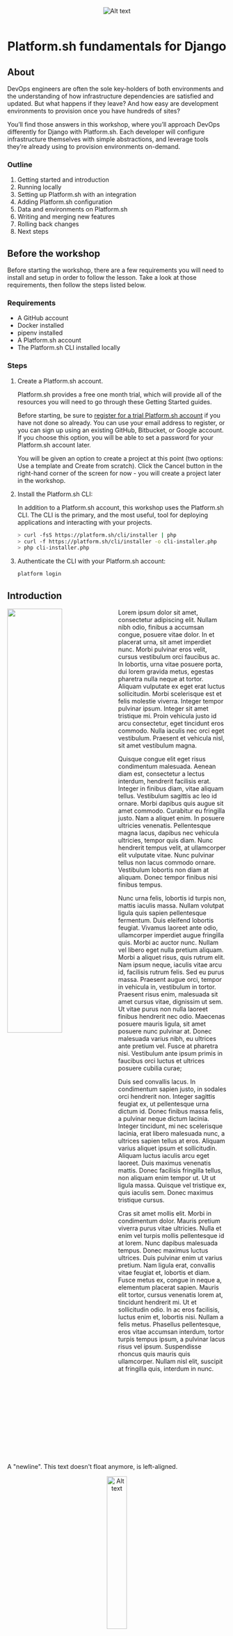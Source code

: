 <div align="center">
   <img title="a title" alt="Alt text" src="images/github/git-hub-demos.png">
   <br/><br/>
   <h1>Platform.sh fundamentals for Django</h1>
</div>

## About

DevOps engineers are often the sole key-holders of both environments and the understanding of how infrastructure dependencies are satisfied and updated. But what happens if they leave? And how easy are development environments to provision once you have hundreds of sites?

You’ll find those answers in this workshop, where you’ll approach DevOps differently for Django with Platform.sh. Each developer will configure infrastructure themselves with simple abstractions, and leverage tools they’re already using to provision environments on-demand.

### Outline

1. Getting started and introduction
1. Running locally
1. Setting up Platform.sh with an integration
1. Adding Platform.sh configuration
1. Data and environments on Platform.sh
1. Writing and merging new features
1. Rolling back changes
1. Next steps

## Before the workshop

Before starting the workshop, there are a few requirements you will need to install and setup in order to follow the lesson.
Take a look at those requirements, then follow the steps listed below.

### Requirements

- A GitHub account
- Docker installed
- pipenv installed
- A Platform.sh account
- The Platform.sh CLI installed locally

### Steps

1. Create a Platform.sh account.

    Platform.sh provides a free one month trial, which will provide all of the resources you will need to go through these Getting Started guides.

    Before starting, be sure to [register for a trial Platform.sh account](https://auth.api.platform.sh/register) if you have not done so already. You can use your email address to register, or you can sign up using an existing GitHub, Bitbucket, or Google account. If you choose this option, you will be able to set a password for your Platform.sh account later.

    You will be given an option to create a project at this point (two options: Use a template and Create from scratch). Click the Cancel button in the right-hand corner of the screen for now - you will create a project later in the workshop.

1. Install the Platform.sh CLI:

    In addition to a Platform.sh account, this workshop uses the Platform.sh CLI. The CLI is the primary, and the most useful, tool for deploying applications and interacting with your projects.

    ```bash
    > curl -fsS https://platform.sh/cli/installer | php                 # Linux/MacOS
    > curl -f https://platform.sh/cli/installer -o cli-installer.php    # Windows
    > php cli-installer.php
    ```

1. Authenticate the CLI with your Platform.sh account:

    ```bash
    platform login
    ```

## Introduction

<img src="images/cluster-base.png" align="left" width="50%"/>

Lorem ipsum dolor sit amet, consectetur adipiscing elit. Nullam nibh odio, finibus a accumsan congue, posuere vitae dolor. In et placerat urna, sit amet imperdiet nunc. Morbi pulvinar eros velit, cursus vestibulum orci faucibus ac. In lobortis, urna vitae posuere porta, dui lorem gravida metus, egestas pharetra nulla neque at tortor. Aliquam vulputate ex eget erat luctus sollicitudin. Morbi scelerisque est et felis molestie viverra. Integer tempor pulvinar ipsum. Integer sit amet tristique mi. Proin vehicula justo id arcu consectetur, eget tincidunt eros commodo. Nulla iaculis nec orci eget vestibulum. Praesent et vehicula nisl, sit amet vestibulum magna.

Quisque congue elit eget risus condimentum malesuada. Aenean diam est, consectetur a lectus interdum, hendrerit facilisis erat. Integer in finibus diam, vitae aliquam tellus. Vestibulum sagittis ac leo id ornare. Morbi dapibus quis augue sit amet commodo. Curabitur eu fringilla justo. Nam a aliquet enim. In posuere ultricies venenatis. Pellentesque magna lacus, dapibus nec vehicula ultricies, tempor quis diam. Nunc hendrerit tempus velit, at ullamcorper elit vulputate vitae. Nunc pulvinar tellus non lacus commodo ornare. Vestibulum lobortis non diam at aliquam. Donec tempor finibus nisi finibus tempus.

Nunc urna felis, lobortis id turpis non, mattis iaculis massa. Nullam volutpat ligula quis sapien pellentesque fermentum. Duis eleifend lobortis feugiat. Vivamus laoreet ante odio, ullamcorper imperdiet augue fringilla quis. Morbi ac auctor nunc. Nullam vel libero eget nulla pretium aliquam. Morbi a aliquet risus, quis rutrum elit. Nam ipsum neque, iaculis vitae arcu id, facilisis rutrum felis. Sed eu purus massa. Praesent augue orci, tempor in vehicula in, vestibulum in tortor. Praesent risus enim, malesuada sit amet cursus vitae, dignissim ut sem. Ut vitae purus non nulla laoreet finibus hendrerit nec odio. Maecenas posuere mauris ligula, sit amet posuere nunc pulvinar at. Donec malesuada varius nibh, eu ultrices ante pretium vel. Fusce at pharetra nisi. Vestibulum ante ipsum primis in faucibus orci luctus et ultrices posuere cubilia curae;

Duis sed convallis lacus. In condimentum sapien justo, in sodales orci hendrerit non. Integer sagittis feugiat ex, ut pellentesque urna dictum id. Donec finibus massa felis, a pulvinar neque dictum lacinia. Integer tincidunt, mi nec scelerisque lacinia, erat libero malesuada nunc, a ultrices sapien tellus at eros. Aliquam varius aliquet ipsum et sollicitudin. Aliquam luctus iaculis arcu eget laoreet. Duis maximus venenatis mattis. Donec facilisis fringilla tellus, non aliquam enim tempor ut. Ut ut ligula massa. Quisque vel tristique ex, quis iaculis sem. Donec maximus tristique cursus.

Cras sit amet mollis elit. Morbi in condimentum dolor. Mauris pretium viverra purus vitae ultricies. Nulla et enim vel turpis mollis pellentesque id at lorem. Nunc dapibus malesuada tempus. Donec maximus luctus ultrices. Duis pulvinar enim ut varius pretium. Nam ligula erat, convallis vitae feugiat et, lobortis et diam. Fusce metus ex, congue in neque a, elementum placerat sapien. Mauris elit tortor, cursus venenatis lorem at, tincidunt hendrerit mi. Ut et sollicitudin odio. In ac eros facilisis, luctus enim et, lobortis nisi. Nullam a felis metus. Phasellus pellentesque, eros vitae accumsan interdum, tortor turpis tempus ipsum, a pulvinar lacus risus vel ipsum. Suspendisse rhoncus quis mauris quis ullamcorper. Nullam nisl elit, suscipit at fringilla quis, interdum in nunc.

<br clear="left"/>

A "newline". This text doesn't float anymore, is left-aligned.

<div align="center">
   <img title="a title" alt="Alt text" src="images/cluster-base.png" width="30%">
</div>

## Getting started

Let's set up your copy of the repository for the workshop.

1. Clone this repository

    ```bash
    git clone git@github.com:platformsh-workshops/django.git
    ```

1. Create a new repository on GitHub, either through the UI, or with the GitHub CLI tool:

    ```bash
    gh repo create <YOUR_ACCOUNT>/django --public
    ```

1. Push the clone to your remote repository:

    ```bash
    cd django
    git remote rename origin upstream
    git remote add origin git@github.com:<YOUR_ACCOUNT>/django.git
    git push -u origin main
    ```

## Running locally

Now that you have the repository locally and remotely on GitHub, let's use Docker to take a look at it running locally.
 
1. Install requirements using `pipenv`:

   ```bash
   cd django
   pipenv install
   ```

1. Install PostgreSQL requirements (`pyscopg2`) if needed (You will see a `pg_config_executable not found` error during installation if needed):

   ```bash
   > brew install postgresql           # MacOS
   > sudo apt-get install postgresql   # Ubuntu
   ```

1. Start the PostgreSQL container:

    ```bash
    docker-composer up -d
    ```

1. Create the database:

    This repository's `settings.py` configures the database credentials by default as follows:

    ```python
    DATABASES = {
        'default': {
            'ENGINE': 'django.db.backends.postgresql',
            'NAME': 'bigfoot',
            'USER': 'bigfoot',
            'PASSWORD': 'bigfoot',
            'HOST': 'localhost',
            'PORT': '5432',
        }
    }
    ```

    Create the `bigfoot` database and user in the PostgreSQL container:

    ```bash
    > sudo -u postgres psql
    postgres> createdb bigfoot && createuser -s bigfoot
    ```

1. Perform migrations:

    ```bash
    pipenv run python manage.py migrate
    ```

1. Generate starter data in the database:

    ```bash
    pipenv run python manage.py generate_fake_data
    ```

1. Run the server

    ```bash
    pipenv run python manage.py runserver
    ```

<div align="center">
<img title="a title" alt="Alt text" src="images/app-preview.png">
</div>


## Setting up on Platform.sh

1. Create your first empty project:

    ```bash
    platform create
    ```

    Follow the prompts to name the project, 

1. Get a GitHub token

1. Set up the integration

## Add Platform.sh configuration

1. Create a new branch to work from:

    ```bash
    git checkout -b platformify
    ```

1. Configure services:

1. Configure routes:

1. Configure application:

1. Commit and push to Platform.sh:

1. Test the data:

1. Merge into production:

1. Reseed production data: